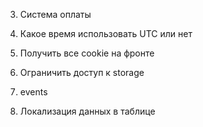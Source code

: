 


3. Система оплаты 
5. Какое время использовать UTC или нет 

6. Получить все cookie на фронте 
7. Ограничить доступ к storage 

9. events 

10. Локализация данных в таблице 


